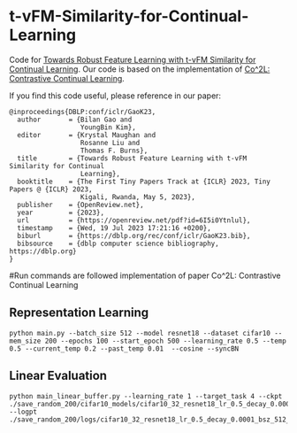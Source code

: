 # t-vFM-Similarity-for-Continual-Learning

Code for [Towards Robust Feature Learning with t-vFM Similarity for Continual Learning](https://arxiv.org/abs/2306.02335).
Our code is based on the implementation of [Co^2L: Contrastive Continual Learning](https://github.com/chaht01/Co2L).

If you find this code useful, please reference in our paper:
```
@inproceedings{DBLP:conf/iclr/GaoK23,
  author       = {Bilan Gao and
                  YoungBin Kim},
  editor       = {Krystal Maughan and
                  Rosanne Liu and
                  Thomas F. Burns},
  title        = {Towards Robust Feature Learning with t-vFM Similarity for Continual
                  Learning},
  booktitle    = {The First Tiny Papers Track at {ICLR} 2023, Tiny Papers @ {ICLR} 2023,
                  Kigali, Rwanda, May 5, 2023},
  publisher    = {OpenReview.net},
  year         = {2023},
  url          = {https://openreview.net/pdf?id=6I5i0Ytnlul},
  timestamp    = {Wed, 19 Jul 2023 17:21:16 +0200},
  biburl       = {https://dblp.org/rec/conf/iclr/GaoK23.bib},
  bibsource    = {dblp computer science bibliography, https://dblp.org}
}
```

#Run commands are followed implementation of paper Co^2L: Contrastive Continual Learning
## Representation Learning
```
python main.py --batch_size 512 --model resnet18 --dataset cifar10 --mem_size 200 --epochs 100 --start_epoch 500 --learning_rate 0.5 --temp 0.5 --current_temp 0.2 --past_temp 0.01  --cosine --syncBN
```

## Linear Evaluation
```
python main_linear_buffer.py --learning_rate 1 --target_task 4 --ckpt ./save_random_200/cifar10_models/cifar10_32_resnet18_lr_0.5_decay_0.0001_bsz_512_temp_0.5_momentum_1.000_trial_0_500_100_0.2_0.01_1.0_cosine_warm/ --logpt ./save_random_200/logs/cifar10_32_resnet18_lr_0.5_decay_0.0001_bsz_512_temp_0.5_momentum_1.000_trial_0_500_100_0.2_0.01_1.0_cosine_warm/
```
